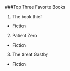 ###Top Three Favorite Books

1. The book thief 
  - Fiction
2. Patient Zero 
  - Fiction
3. The Great Gastby
  - Fiction

